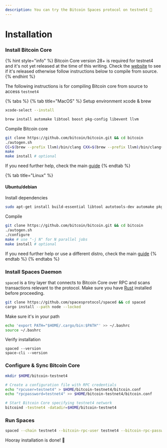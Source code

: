 ```yaml
---
description: You can try the Bitcoin Spaces protocol on testnet4 🎉
---
```


# Installation

### Install Bitcoin Core

{% hint style="info" %}
Bitcoin Core version 28+ is required for testnet4 and it's not yet released at the time of this writing. Check the [website](https://bitcoin.org/en/bitcoin-core/) to see if it's released otherwise follow instructions below to compile from source.
{% endhint %}

The following instructions is for compiling Bitcoin core from source to access `testnet4`

{% tabs %}
{% tab title="MacOS" %}
Setup environment xcode & brew

```sh
xcode-select --install

brew install automake libtool boost pkg-config libevent llvm
```

Compile Bitcoin core

```sh
git clone https://github.com/bitcoin/bitcoin.git && cd bitcoin
./autogen.sh
CC=$(brew --prefix llvm)/bin/clang CXX=$(brew --prefix llvm)/bin/clang++ ./configure --with-gui=no
make
make install # optional
```

If you need further help, check the main [guide](https://github.com/bitcoin/bitcoin/blob/master/doc/build-osx.md)
{% endtab %}

{% tab title="Linux" %}
#### Ubuntu/debian

Install dependencies

```sh
sudo apt-get install build-essential libtool autotools-dev automake pkg-config bsdmainutils python3 libevent-dev libboost-dev  libsqlite3-dev
```

Compile

```sh
git clone https://github.com/bitcoin/bitcoin.git && cd bitcoin
./autogen.sh
./configure
make # use "-j N" for N parallel jobs
make install # optional
```

If you need further help or use a different distro, check the main [guide](https://github.com/bitcoin/bitcoin/blob/master/doc/build-unix.md)
{% endtab %}
{% endtabs %}

### Install Spaces Daemon

`spaced` is a tiny layer that connects to Bitcoin Core over RPC and scans transactions relevant to the protocol. Make sure you have [Rust](https://www.rust-lang.org/tools/install) installed before proceeding.

```sh
git clone https://github.com/spacesprotocol/spaced && cd spaced
cargo install --path node --locked
```

Make sure it's in your path

```sh
echo 'export PATH="$HOME/.cargo/bin:$PATH"' >> ~/.bashrc
source ~/.bashrc
```

Verify installation

```
spaced --version
space-cli --version
```

### Configure & Sync Bitcoin Core

```sh
mkdir $HOME/bitcoin-testnet4

# Create a configuration file with RPC credentials
echo "rpcuser=testnet4" > $HOME/bitcoin-testnet4/bitcoin.conf
echo "rpcpassword=testnet4" >> $HOME/bitcoin-testnet4/bitcoin.conf

# Start Bitcoin Core specifying testnet4 network
bitcoind -testnet4 -datadir=$HOME/bitcoin-testnet4
```

### Run Spaces

```sh
spaced --chain testnet4 --bitcoin-rpc-user testnet4 --bitcoin-rpc-password testnet4
```

Hooray installation is done! 🎉
